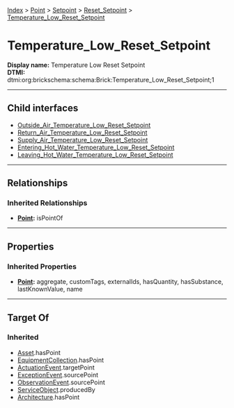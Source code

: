 [Index](../../../../index.md) > [Point](../../../Point.md) > [Setpoint](../../Setpoint.md) > [Reset_Setpoint](../Reset_Setpoint.md) > [Temperature_Low_Reset_Setpoint](#)
# Temperature_Low_Reset_Setpoint

**Display name:** Temperature Low Reset Setpoint<br />
**DTMI:** dtmi:org:brickschema:schema:Brick:Temperature_Low_Reset_Setpoint;1

---

## Child interfaces
* [Outside_Air_Temperature_Low_Reset_Setpoint](Outside_Air_Temperature_Low_Reset_Setpoint.md)
* [Return_Air_Temperature_Low_Reset_Setpoint](Return_Air_Temperature_Low_Reset_Setpoint.md)
* [Supply_Air_Temperature_Low_Reset_Setpoint](Supply_Air_Temperature_Low_Reset_Setpoint.md)
* [Entering_Hot_Water_Temperature_Low_Reset_Setpoint](Entering_Hot_Water_Temperature_Low_Reset_Setpoint/Entering_Hot_Water_Temperature_Low_Reset_Setpoint.md)
* [Leaving_Hot_Water_Temperature_Low_Reset_Setpoint](Leaving_Hot_Water_Temperature_Low_Reset_Setpoint/Leaving_Hot_Water_Temperature_Low_Reset_Setpoint.md)

---

## Relationships

### Inherited Relationships
* **[Point](../../../Point.md):** isPointOf

---

## Properties

### Inherited Properties
* **[Point](../../../Point.md):** aggregate, customTags, externalIds, hasQuantity, hasSubstance, lastKnownValue, name

---

## Target Of
### Inherited
* [Asset](../../../../Asset/Asset.md).hasPoint
* [EquipmentCollection](../../../../Collection/EquipmentCollection.md).hasPoint
* [ActuationEvent](../../../../Event/PointEvent/ActuationEvent.md).targetPoint
* [ExceptionEvent](../../../../Event/PointEvent/ExceptionEvent.md).sourcePoint
* [ObservationEvent](../../../../Event/PointEvent/ObservationEvent.md).sourcePoint
* [ServiceObject](../../../../Information/ServiceObject/ServiceObject.md).producedBy
* [Architecture](../../../../Space/Architecture/Architecture.md).hasPoint
